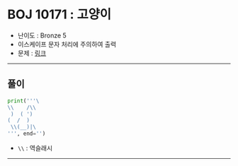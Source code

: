# BOJ 10171 : 고양이
- 난이도 : Bronze 5
- 이스케이프 문자 처리에 주의하여 출력
- 문제 : [링크](https://www.acmicpc.net/problem/10171)

---  

## 풀이
```python
print('''\
\\    /\\
 )  ( ')
(  /  )
 \\(__)|\
''', end='')

```
- `\\` : 역슬래시

---
